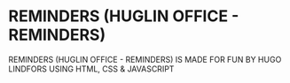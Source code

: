 # REMINDERS (HUGLIN OFFICE - REMINDERS)
REMINDERS (HUGLIN OFFICE - REMINDERS) IS MADE FOR FUN BY HUGO LINDFORS USING HTML, CSS & JAVASCRIPT

